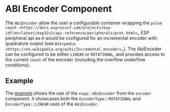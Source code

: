 # ABI Encoder Component

The `AbiEncoder` allow the user a configurable container wrapping the `pulse
count
<https://docs.espressif.com/projects/esp-idf/en/latest/esp32s3/api-reference/peripherals/pcnt.html>`_
ESP peripheral api as it would be configured for an incremental encoder with
quadrature output (see `Wikipedia
<https://en.wikipedia.org/wiki/Incremental_encoder>`_). The AbiEncoder can be
configured to be either `LINEAR` or `ROTATIONAL`, and provides access to the
current `count` of the encoder (including the overflow underflow conditions).

## Example

The [example](./example) shows the use of the `espp::AbiEncoder` from the
`encoder` component. It showcases both the `EncoderType::ROTATIONAL` and
`EncoderType::LINEAR` uses of the `AbiEncoder`.
